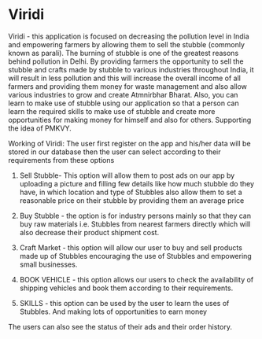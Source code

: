 # Viridi
Viridi - this application is focused on decreasing the pollution level in India and empowering farmers by allowing them to sell the stubble (commonly known as parali). 
The burning of stubble is one of the greatest reasons behind pollution in Delhi. By providing farmers the opportunity to sell the stubble and crafts made by stubble to various industries throughout India,
it will result in less pollution and this will increase the overall income of all farmers and providing them money for waste management and also allow various industries to grow and create Atmnirbhar Bharat. 
Also, you can learn to make use of stubble using our application so that a person can learn the required skills to make use of stubble and create more opportunities for making money for himself and also for others.
Supporting the idea of PMKVY.

Working of Viridi:
The user first register on the app and his/her data will be stored in our database  then the user can select according to their requirements from these options
1. Sell Stubble- This option will allow them to post ads on our app by uploading a picture and filling few details like how much stubble do they have, in which location and type of Stubbles also allow them to set a reasonable price on their stubble by providing them an average price

2. Buy Stubble - the option is for industry persons mainly so that they can buy raw materials i.e. Stubbles from nearest farmers directly which will also decrease their product shipment cost.

3. Craft Market - this option will allow our user to buy and sell products made up of Stubbles encouraging the use of Stubbles and empowering small businesses.

4. BOOK VEHICLE - this option allows our users to check the availability of shipping vehicles and book them according to their requirements. 

5. SKILLS - this option can be used by the user to learn the uses of Stubbles.  And making lots of opportunities to earn money 

The users can also see the status of their ads and their order history.
